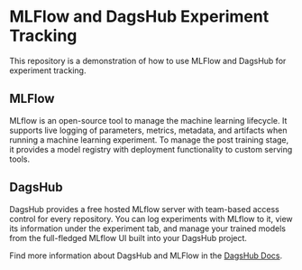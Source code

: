 # MLFlow and DagsHub Experiment Tracking

This repository is a demonstration of how to use MLFlow and DagsHub for experiment tracking.

## MLFlow

MLflow is an open-source tool to manage the machine learning lifecycle. It supports live logging of parameters, metrics, metadata, and artifacts when running a machine learning experiment. To manage the post training stage, it provides a model registry with deployment functionality to custom serving tools.

## DagsHub

DagsHub provides a free hosted MLflow server with team-based access control for every repository. You can log experiments with MLflow to it, view its information under the experiment tab, and manage your trained models from the full-fledged MLflow UI built into your DagsHub project.

Find more information about DagsHub and MLFlow in the [DagsHub Docs](https://dagshub.com/docs/integration_guide/mlflow_tracking/).
